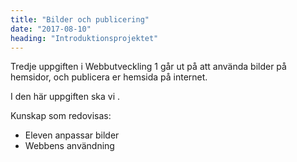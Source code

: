 ```yaml
---
title: "Bilder och publicering"
date: "2017-08-10"
heading: "Introduktionsprojektet"
---
```


Tredje uppgiften i Webbutveckling 1 går ut på att använda bilder på hemsidor, och publicera er hemsida på internet.

I den här uppgiften ska vi .

Kunskap som redovisas:

- Eleven anpassar bilder
- Webbens användning
